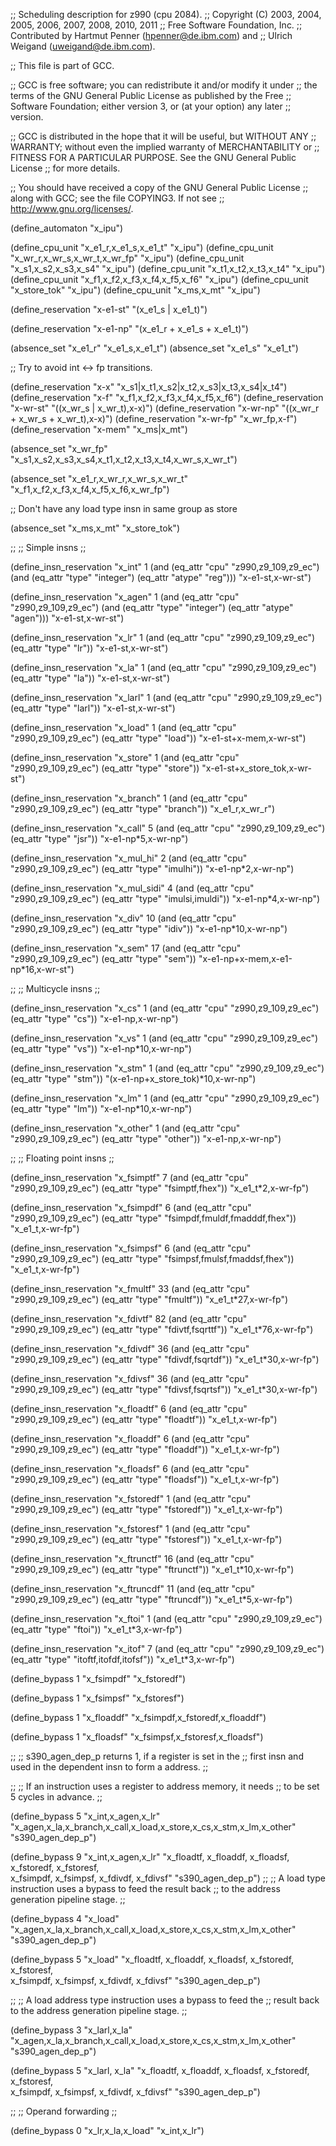 ;; Scheduling description for z990 (cpu 2084).
;;   Copyright (C) 2003, 2004, 2005, 2006, 2007, 2008, 2010, 2011
;;   Free Software Foundation, Inc.
;;   Contributed by Hartmut Penner (hpenner@de.ibm.com) and
;;                  Ulrich Weigand (uweigand@de.ibm.com).

;; This file is part of GCC.

;; GCC is free software; you can redistribute it and/or modify it under
;; the terms of the GNU General Public License as published by the Free
;; Software Foundation; either version 3, or (at your option) any later
;; version.

;; GCC is distributed in the hope that it will be useful, but WITHOUT ANY
;; WARRANTY; without even the implied warranty of MERCHANTABILITY or
;; FITNESS FOR A PARTICULAR PURPOSE.  See the GNU General Public License
;; for more details.

;; You should have received a copy of the GNU General Public License
;; along with GCC; see the file COPYING3.  If not see
;; <http://www.gnu.org/licenses/>.

(define_automaton "x_ipu")

(define_cpu_unit "x_e1_r,x_e1_s,x_e1_t"  "x_ipu")
(define_cpu_unit "x_wr_r,x_wr_s,x_wr_t,x_wr_fp" "x_ipu")
(define_cpu_unit "x_s1,x_s2,x_s3,x_s4"   "x_ipu")
(define_cpu_unit "x_t1,x_t2,x_t3,x_t4"   "x_ipu")
(define_cpu_unit "x_f1,x_f2,x_f3,x_f4,x_f5,x_f6"   "x_ipu")
(define_cpu_unit "x_store_tok"   "x_ipu")
(define_cpu_unit "x_ms,x_mt"   "x_ipu")

(define_reservation "x-e1-st" "(x_e1_s | x_e1_t)")

(define_reservation "x-e1-np" "(x_e1_r + x_e1_s + x_e1_t)")

(absence_set "x_e1_r" "x_e1_s,x_e1_t")
(absence_set "x_e1_s" "x_e1_t")

;; Try to avoid int <-> fp transitions.

(define_reservation "x-x" "x_s1|x_t1,x_s2|x_t2,x_s3|x_t3,x_s4|x_t4")
(define_reservation "x-f" "x_f1,x_f2,x_f3,x_f4,x_f5,x_f6")
(define_reservation "x-wr-st" "((x_wr_s | x_wr_t),x-x)")
(define_reservation "x-wr-np" "((x_wr_r + x_wr_s + x_wr_t),x-x)")
(define_reservation "x-wr-fp" "x_wr_fp,x-f")
(define_reservation "x-mem"   "x_ms|x_mt")

(absence_set "x_wr_fp"
             "x_s1,x_s2,x_s3,x_s4,x_t1,x_t2,x_t3,x_t4,x_wr_s,x_wr_t")

(absence_set "x_e1_r,x_wr_r,x_wr_s,x_wr_t"
             "x_f1,x_f2,x_f3,x_f4,x_f5,x_f6,x_wr_fp")

;; Don't have any load type insn in same group as store

(absence_set "x_ms,x_mt" "x_store_tok")


;;
;; Simple insns
;;

(define_insn_reservation "x_int" 1
  (and (eq_attr "cpu" "z990,z9_109,z9_ec")
       (and (eq_attr "type" "integer")
            (eq_attr "atype" "reg")))
  "x-e1-st,x-wr-st")

(define_insn_reservation "x_agen" 1
  (and (eq_attr "cpu" "z990,z9_109,z9_ec")
       (and (eq_attr "type" "integer")
            (eq_attr "atype" "agen")))
  "x-e1-st,x-wr-st")

(define_insn_reservation "x_lr" 1
  (and (eq_attr "cpu" "z990,z9_109,z9_ec")
       (eq_attr "type" "lr"))
  "x-e1-st,x-wr-st")

(define_insn_reservation "x_la" 1
  (and (eq_attr "cpu" "z990,z9_109,z9_ec")
       (eq_attr "type" "la"))
  "x-e1-st,x-wr-st")

(define_insn_reservation "x_larl" 1
  (and (eq_attr "cpu" "z990,z9_109,z9_ec")
       (eq_attr "type" "larl"))
  "x-e1-st,x-wr-st")

(define_insn_reservation "x_load" 1
  (and (eq_attr "cpu" "z990,z9_109,z9_ec")
       (eq_attr "type" "load"))
  "x-e1-st+x-mem,x-wr-st")

(define_insn_reservation "x_store" 1
  (and (eq_attr "cpu" "z990,z9_109,z9_ec")
       (eq_attr "type" "store"))
  "x-e1-st+x_store_tok,x-wr-st")

(define_insn_reservation "x_branch" 1
  (and (eq_attr "cpu" "z990,z9_109,z9_ec")
       (eq_attr "type" "branch"))
  "x_e1_r,x_wr_r")

(define_insn_reservation "x_call" 5
  (and (eq_attr "cpu" "z990,z9_109,z9_ec")
       (eq_attr "type" "jsr"))
  "x-e1-np*5,x-wr-np")

(define_insn_reservation "x_mul_hi" 2
  (and (eq_attr "cpu" "z990,z9_109,z9_ec")
       (eq_attr "type" "imulhi"))
  "x-e1-np*2,x-wr-np")

(define_insn_reservation "x_mul_sidi" 4
  (and (eq_attr "cpu" "z990,z9_109,z9_ec")
       (eq_attr "type" "imulsi,imuldi"))
  "x-e1-np*4,x-wr-np")

(define_insn_reservation "x_div" 10
  (and (eq_attr "cpu" "z990,z9_109,z9_ec")
       (eq_attr "type" "idiv"))
  "x-e1-np*10,x-wr-np")

(define_insn_reservation "x_sem" 17
  (and (eq_attr "cpu" "z990,z9_109,z9_ec")
       (eq_attr "type" "sem"))
  "x-e1-np+x-mem,x-e1-np*16,x-wr-st")

;;
;; Multicycle insns
;;

(define_insn_reservation "x_cs" 1
  (and (eq_attr "cpu" "z990,z9_109,z9_ec")
       (eq_attr "type" "cs"))
  "x-e1-np,x-wr-np")

(define_insn_reservation "x_vs" 1
  (and (eq_attr "cpu" "z990,z9_109,z9_ec")
       (eq_attr "type" "vs"))
  "x-e1-np*10,x-wr-np")

(define_insn_reservation "x_stm" 1
  (and (eq_attr "cpu" "z990,z9_109,z9_ec")
       (eq_attr "type" "stm"))
  "(x-e1-np+x_store_tok)*10,x-wr-np")

(define_insn_reservation "x_lm" 1
  (and (eq_attr "cpu" "z990,z9_109,z9_ec")
       (eq_attr "type" "lm"))
  "x-e1-np*10,x-wr-np")

(define_insn_reservation "x_other" 1
  (and (eq_attr "cpu" "z990,z9_109,z9_ec")
       (eq_attr "type" "other"))
  "x-e1-np,x-wr-np")

;;
;; Floating point insns
;;

(define_insn_reservation "x_fsimptf" 7
  (and (eq_attr "cpu" "z990,z9_109,z9_ec")
       (eq_attr "type" "fsimptf,fhex"))
  "x_e1_t*2,x-wr-fp")

(define_insn_reservation "x_fsimpdf" 6
  (and (eq_attr "cpu" "z990,z9_109,z9_ec")
       (eq_attr "type" "fsimpdf,fmuldf,fmadddf,fhex"))
  "x_e1_t,x-wr-fp")

(define_insn_reservation "x_fsimpsf" 6
  (and (eq_attr "cpu" "z990,z9_109,z9_ec")
       (eq_attr "type" "fsimpsf,fmulsf,fmaddsf,fhex"))
  "x_e1_t,x-wr-fp")


(define_insn_reservation "x_fmultf" 33
  (and (eq_attr "cpu" "z990,z9_109,z9_ec")
       (eq_attr "type" "fmultf"))
  "x_e1_t*27,x-wr-fp")


(define_insn_reservation "x_fdivtf" 82
  (and (eq_attr "cpu" "z990,z9_109,z9_ec")
       (eq_attr "type" "fdivtf,fsqrttf"))
  "x_e1_t*76,x-wr-fp")

(define_insn_reservation "x_fdivdf" 36
  (and (eq_attr "cpu" "z990,z9_109,z9_ec")
       (eq_attr "type" "fdivdf,fsqrtdf"))
  "x_e1_t*30,x-wr-fp")

(define_insn_reservation "x_fdivsf" 36
  (and (eq_attr "cpu" "z990,z9_109,z9_ec")
       (eq_attr "type" "fdivsf,fsqrtsf"))
  "x_e1_t*30,x-wr-fp")


(define_insn_reservation "x_floadtf" 6
  (and (eq_attr "cpu" "z990,z9_109,z9_ec")
       (eq_attr "type" "floadtf"))
  "x_e1_t,x-wr-fp")

(define_insn_reservation "x_floaddf" 6
  (and (eq_attr "cpu" "z990,z9_109,z9_ec")
       (eq_attr "type" "floaddf"))
  "x_e1_t,x-wr-fp")

(define_insn_reservation "x_floadsf" 6
  (and (eq_attr "cpu" "z990,z9_109,z9_ec")
       (eq_attr "type" "floadsf"))
  "x_e1_t,x-wr-fp")


(define_insn_reservation "x_fstoredf" 1
  (and (eq_attr "cpu" "z990,z9_109,z9_ec")
       (eq_attr "type" "fstoredf"))
  "x_e1_t,x-wr-fp")

(define_insn_reservation "x_fstoresf" 1
  (and (eq_attr "cpu" "z990,z9_109,z9_ec")
       (eq_attr "type" "fstoresf"))
  "x_e1_t,x-wr-fp")


(define_insn_reservation "x_ftrunctf" 16
  (and (eq_attr "cpu" "z990,z9_109,z9_ec")
       (eq_attr "type" "ftrunctf"))
  "x_e1_t*10,x-wr-fp")

(define_insn_reservation "x_ftruncdf" 11
  (and (eq_attr "cpu" "z990,z9_109,z9_ec")
       (eq_attr "type" "ftruncdf"))
  "x_e1_t*5,x-wr-fp")


(define_insn_reservation "x_ftoi" 1
  (and (eq_attr "cpu" "z990,z9_109,z9_ec")
       (eq_attr "type" "ftoi"))
  "x_e1_t*3,x-wr-fp")

(define_insn_reservation "x_itof" 7
  (and (eq_attr "cpu" "z990,z9_109,z9_ec")
       (eq_attr "type" "itoftf,itofdf,itofsf"))
  "x_e1_t*3,x-wr-fp")

(define_bypass 1 "x_fsimpdf" "x_fstoredf")

(define_bypass 1 "x_fsimpsf" "x_fstoresf")

(define_bypass 1 "x_floaddf" "x_fsimpdf,x_fstoredf,x_floaddf")

(define_bypass 1 "x_floadsf" "x_fsimpsf,x_fstoresf,x_floadsf")

;;
;; s390_agen_dep_p returns 1, if a register is set in the
;; first insn and used in the dependent insn to form a address.
;;

;;
;; If an instruction uses a register to address memory, it needs
;; to be set 5 cycles in advance.
;;

(define_bypass 5 "x_int,x_agen,x_lr"
                 "x_agen,x_la,x_branch,x_call,x_load,x_store,x_cs,x_stm,x_lm,x_other"
	         "s390_agen_dep_p")

(define_bypass 9 "x_int,x_agen,x_lr"
                 "x_floadtf, x_floaddf, x_floadsf, x_fstoredf, x_fstoresf,\
		  x_fsimpdf, x_fsimpsf, x_fdivdf, x_fdivsf"
	         "s390_agen_dep_p")
;;
;; A load type instruction uses a bypass to feed the result back
;; to the address generation pipeline stage.
;;

(define_bypass 4 "x_load"
                 "x_agen,x_la,x_branch,x_call,x_load,x_store,x_cs,x_stm,x_lm,x_other"
	         "s390_agen_dep_p")

(define_bypass 5 "x_load"
                 "x_floadtf, x_floaddf, x_floadsf, x_fstoredf, x_fstoresf,\
		  x_fsimpdf, x_fsimpsf, x_fdivdf, x_fdivsf"
	         "s390_agen_dep_p")

;;
;; A load address type instruction uses a bypass to feed the
;; result back to the address generation pipeline stage.
;;

(define_bypass 3 "x_larl,x_la"
                 "x_agen,x_la,x_branch,x_call,x_load,x_store,x_cs,x_stm,x_lm,x_other"
	         "s390_agen_dep_p")

(define_bypass 5 "x_larl, x_la"
                 "x_floadtf, x_floaddf, x_floadsf, x_fstoredf, x_fstoresf,\
		  x_fsimpdf, x_fsimpsf, x_fdivdf, x_fdivsf"
	         "s390_agen_dep_p")

;;
;; Operand forwarding
;;

(define_bypass 0 "x_lr,x_la,x_load" "x_int,x_lr")


